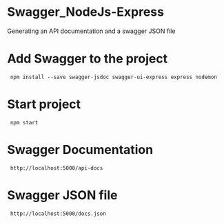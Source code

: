 # Swagger_NodeJs-Express
Generating an API documentation and a swagger JSON file

# Add Swagger to the project
     npm install --save swagger-jsdoc swagger-ui-express express nodemon
     
# Start project
     npm start
 
 # Swagger Documentation
     http://localhost:5000/api-docs
     
 # Swagger JSON file
     http://localhost:5000/docs.json
     
